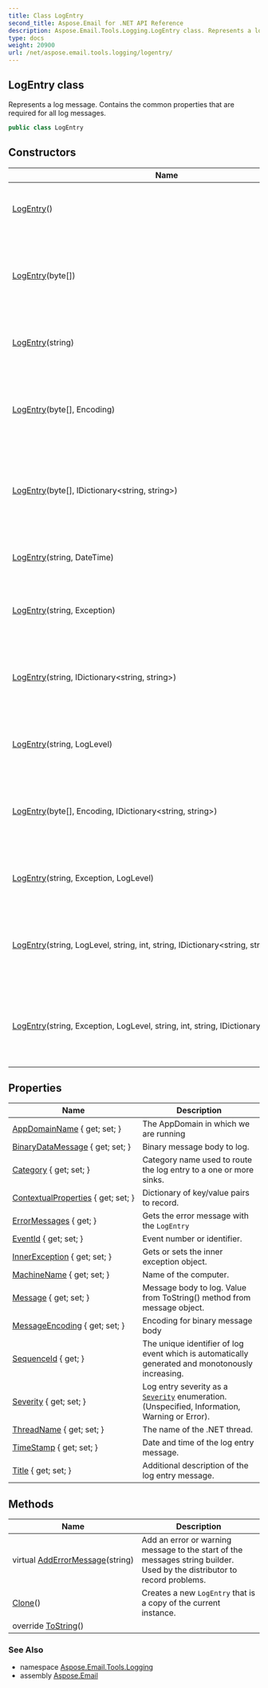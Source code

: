 ```yaml
---
title: Class LogEntry
second_title: Aspose.Email for .NET API Reference
description: Aspose.Email.Tools.Logging.LogEntry class. Represents a log message. Contains the common properties that are required for all log messages
type: docs
weight: 20900
url: /net/aspose.email.tools.logging/logentry/
---
```

## LogEntry class

Represents a log message. Contains the common properties that are required for all log messages.

```csharp
public class LogEntry
```

## Constructors

| Name | Description |
| --- | --- |
| [LogEntry](logentry/#constructor)() | Initialize a new instance of a `LogEntry` class. |
| [LogEntry](logentry/#constructor_1)(byte[]) | Create a new instance of `LogEntry` with a full set of constructor parameters |
| [LogEntry](logentry/#constructor_5)(string) | Initialize a new instance of a `LogEntry` class. |
| [LogEntry](logentry/#constructor_3)(byte[], Encoding) | Create a new instance of `LogEntry` with a full set of constructor parameters |
| [LogEntry](logentry/#constructor_2)(byte[], IDictionary&lt;string, string&gt;) | Create a new instance of `LogEntry` with a full set of constructor parameters |
| [LogEntry](logentry/#constructor_9)(string, DateTime) | Initialize a new instance of a `LogEntry` class. |
| [LogEntry](logentry/#constructor_10)(string, Exception) | Initialize a new instance of a `LogEntry` class. |
| [LogEntry](logentry/#constructor_8)(string, IDictionary&lt;string, string&gt;) | Create a new instance of `LogEntry` with a full set of constructor parameters |
| [LogEntry](logentry/#constructor_6)(string, LogLevel) | Initialize a new instance of a `LogEntry` class. |
| [LogEntry](logentry/#constructor_4)(byte[], Encoding, IDictionary&lt;string, string&gt;) | Create a new instance of `LogEntry` with a full set of constructor parameters |
| [LogEntry](logentry/#constructor_11)(string, Exception, LogLevel) | Initialize a new instance of a `LogEntry` class. |
| [LogEntry](logentry/#constructor_7)(string, LogLevel, string, int, string, IDictionary&lt;string, string&gt;) | Create a new instance of `LogEntry` with a full set of constructor parameters |
| [LogEntry](logentry/#constructor_12)(string, Exception, LogLevel, string, int, string, IDictionary&lt;string, string&gt;) | Create a new instance of `LogEntry` with a full set of constructor parameters |

## Properties

| Name | Description |
| --- | --- |
| [AppDomainName](../../aspose.email.tools.logging/logentry/appdomainname/) { get; set; } | The AppDomain in which we are running |
| [BinaryDataMessage](../../aspose.email.tools.logging/logentry/binarydatamessage/) { get; set; } | Binary message body to log. |
| [Category](../../aspose.email.tools.logging/logentry/category/) { get; set; } | Category name used to route the log entry to a one or more sinks. |
| [ContextualProperties](../../aspose.email.tools.logging/logentry/contextualproperties/) { get; set; } | Dictionary of key/value pairs to record. |
| [ErrorMessages](../../aspose.email.tools.logging/logentry/errormessages/) { get; } | Gets the error message with the `LogEntry` |
| [EventId](../../aspose.email.tools.logging/logentry/eventid/) { get; set; } | Event number or identifier. |
| [InnerException](../../aspose.email.tools.logging/logentry/innerexception/) { get; set; } | Gets or sets the inner exception object. |
| [MachineName](../../aspose.email.tools.logging/logentry/machinename/) { get; set; } | Name of the computer. |
| [Message](../../aspose.email.tools.logging/logentry/message/) { get; set; } | Message body to log. Value from ToString() method from message object. |
| [MessageEncoding](../../aspose.email.tools.logging/logentry/messageencoding/) { get; set; } | Encoding for binary message body |
| [SequenceId](../../aspose.email.tools.logging/logentry/sequenceid/) { get; } | The unique identifier of log event which is automatically generated and monotonously increasing. |
| [Severity](../../aspose.email.tools.logging/logentry/severity/) { get; set; } | Log entry severity as a [`Severity`](./severity/) enumeration. (Unspecified, Information, Warning or Error). |
| [ThreadName](../../aspose.email.tools.logging/logentry/threadname/) { get; set; } | The name of the .NET thread. |
| [TimeStamp](../../aspose.email.tools.logging/logentry/timestamp/) { get; set; } | Date and time of the log entry message. |
| [Title](../../aspose.email.tools.logging/logentry/title/) { get; set; } | Additional description of the log entry message. |

## Methods

| Name | Description |
| --- | --- |
| virtual [AddErrorMessage](../../aspose.email.tools.logging/logentry/adderrormessage/)(string) | Add an error or warning message to the start of the messages string builder. Used by the distributor to record problems. |
| [Clone](../../aspose.email.tools.logging/logentry/clone/)() | Creates a new `LogEntry` that is a copy of the current instance. |
| override [ToString](../../aspose.email.tools.logging/logentry/tostring/)() |  |

### See Also

* namespace [Aspose.Email.Tools.Logging](../../aspose.email.tools.logging/)
* assembly [Aspose.Email](../../)


